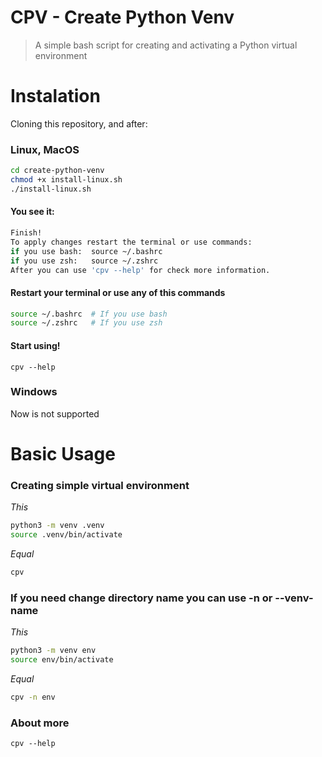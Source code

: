 # CPV - Create Python Venv
> A simple bash script for creating and activating a Python virtual environment

# Instalation
Cloning this repository, and after:

### Linux, MacOS
```bash
cd create-python-venv
chmod +x install-linux.sh
./install-linux.sh
```
#### You see it:
```bash
Finish!
To apply changes restart the terminal or use commands:
if you use bash:  source ~/.bashrc
if you use zsh:   source ~/.zshrc
After you can use 'cpv --help' for check more information.
```
#### Restart your terminal or use any of this commands
```bash
source ~/.bashrc  # If you use bash
source ~/.zshrc   # If you use zsh
```
#### Start using!
```
cpv --help
```

### Windows
Now is not supported


# Basic Usage
### Creating simple virtual environment

_This_
```bash
python3 -m venv .venv
source .venv/bin/activate
```
_Equal_
```bash
cpv
```

### If you need change directory name you can use -n or --venv-name
_This_
```bash
python3 -m venv env
source env/bin/activate
```
_Equal_
```bash
cpv -n env
```

### About more
```
cpv --help
```
